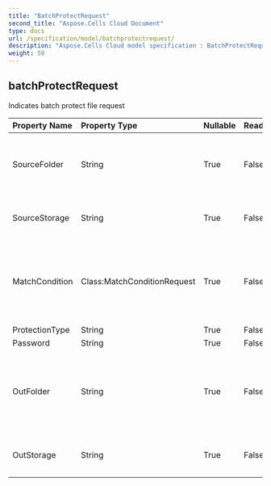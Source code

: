 ```yaml
---
title: "BatchProtectRequest"
second_title: "Aspose.Cells Cloud Document"
type: docs
url: /specification/model/batchprotectrequest/
description: "Aspose.Cells Cloud model specification : BatchProtectRequest. Effortlessly handle Excel and other spreadsheet documents with features like opening, generating, editing, splitting, merging, comparing, and converting."
weight: 50
---
```


## **batchProtectRequest**

Indicates batch protect file request 

| Property Name | Property Type | Nullable |  ReadOnly | DefaultValue | Description | 
| :- | :- | :- |:- |  :- | :- |
| SourceFolder | String | True |  False |  | The directory stores files that need to format conversion.             |  
| SourceStorage | String | True |  False |  | Aspose Cloud storage name |  
| MatchCondition | Class:MatchConditionRequest | True |  False |  | Indicates the match condition that needs to be processed for the file name. |  
| ProtectionType | String | True |  False |  |  |  
| Password | String | True |  False |  |              |  
| OutFolder | String | True |  False |  | The directory that stores files whose format conversion was successful. |  
| OutStorage | String | True |  False |  | Aspose Cloud storage name. |  

